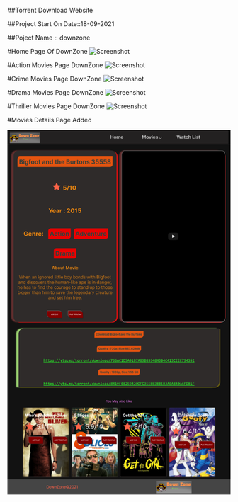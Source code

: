 ##Torrent Download Website 

##Project Start On Date::18-09-2021

##Poject Name :: downzone

#Home Page Of DownZone
![Screenshot](home_page.png)

#Action Movies Page DownZone
![Screenshot](action_page.png)


#Crime Movies Page DownZone
![Screenshot](crime_page.png)


#Drama Movies Page DownZone
![Screenshot](drama_page.png)



#Thriller Movies Page DownZone
![Screenshot](thriller_page.png)

#Movies Details Page Added

![Screenshot](details.png)


